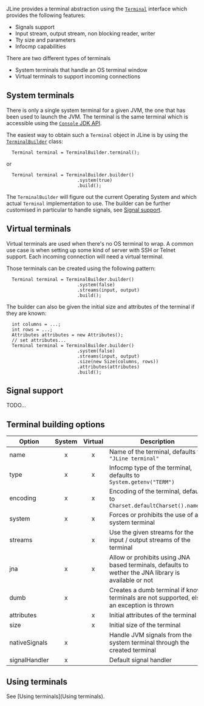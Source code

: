 JLine provides a terminal abstraction using the [`Terminal`](https://github.com/jline/jline3/blob/master/src/main/java/org/jline/terminal/Terminal.java) interface which provides the following features:
 * Signals support
 * Input stream, output stream, non blocking reader, writer
 * Tty size and parameters
 * Infocmp capabilities

There are two different types of terminals
 * System terminals that handle an OS terminal window
 * Virtual terminals to support incoming connections

## System terminals

There is only a single system terminal for a given JVM, the one that has been used to launch the JVM.  The terminal is the same terminal which is accessible using the [`Console` JDK API](https://docs.oracle.com/javase/8/docs/api/java/io/Console.html).

The easiest way to obtain such a `Terminal` object in JLine is by using the [`TerminalBuilder`](https://github.com/jline/jline3/blob/master/src/main/java/org/jline/terminal/TerminalBuilder.java) class:
```
  Terminal terminal = TerminalBuilder.terminal();
```
or
```
  Terminal terminal = TerminalBuilder.builder()
                          .system(true)
                          .build();
```

The `TerminalBuilder` will figure out the current Operating System and which actual `Terminal` implementation to use.
The builder can be further customised in particular to handle signals, see [Signal support](#signal_support).

## Virtual terminals

Virtual terminals are used when there's no OS terminal to wrap.  A common use case is when setting up some kind of server with SSH or Telnet support.  Each incoming connection will need a virtual terminal.

Those terminals can be created using the following pattern:
```
  Terminal terminal = TerminalBuilder.builder()
                          .system(false)
                          .streams(input, output)
                          .build();
```

The builder can also be given the initial size and attributes of the terminal if they are known:
```
  int columns = ...;
  int rows = ...;
  Attributes attributes = new Attributes();
  // set attributes...
  Terminal terminal = TerminalBuilder.builder()
                          .system(false)
                          .streams(input, output)
                          .size(new Size(columns, rows))
                          .attributes(attributes)
                          .build();
```

## <a name="signal_support"></a>Signal support

TODO...

##  Terminal building options

| Option        | System | Virtual | Description                                                                                          |
|---------------|:------:|:-------:|------------------------------------------------------------------------------------------------------|
| name          |    x   |    x    | Name of the terminal, defaults to `"JLine terminal"`                                                 |
| type          |    x   |    x    | Infocmp type of the terminal, defaults to `System.getenv("TERM")`                                    |
| encoding      |    x   |    x    | Encoding of the terminal, defaults to `Charset.defaultCharset().name()`                              |
| system        |    x   |    x    | Forces or prohibits the use of a system terminal                                                     |
| streams       |        |    x    | Use the given streams for the input / output streams of the terminal                                 |
| jna           |    x   |    x    | Allow or prohibits using JNA based terminals, defaults to wether the JNA library is available or not |
| dumb          |    x   |         | Creates a dumb terminal if known terminals are not supported, else an exception is thrown         |
| attributes    |        |    x    | Initial attributes of the terminal                                                                   |
| size          |        |    x    | Initial size of the terminal                                                                         |
| nativeSignals |    x   |         | Handle JVM signals from the system terminal through the created terminal                             |
| signalHandler |    x   |         | Default signal handler                                                                               |

## Using terminals

See [Using terminals](Using terminals).